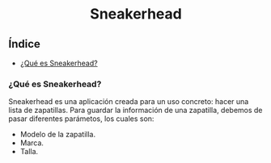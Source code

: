 <h1 align="center"> Sneakerhead </h1>
<h2>Índice</h2>

- [¿Qué es Sneakerhead?](#¿Qué-es-Sneakerhead?)


<h3 id=#¿Qué-es-Sneakerhead?>¿Qué es Sneakerhead?</h3>
Sneakerhead es una aplicación creada para un uso concreto: hacer una lista de zapatillas. Para guardar la información de una zapatilla, debemos de pasar diferentes parámetos, los cuales son:
  
  - Modelo de la zapatilla.
  - Marca.
  - Talla.


